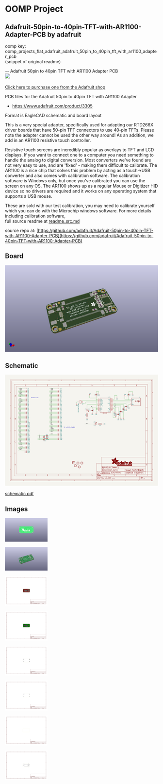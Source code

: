 # OOMP Project  
## Adafruit-50pin-to-40pin-TFT-with-AR1100-Adapter-PCB  by adafruit  
  
oomp key: oomp_projects_flat_adafruit_adafruit_50pin_to_40pin_tft_with_ar1100_adapter_pcb  
(snippet of original readme)  
  
-- Adafruit 50pin to 40pin TFT with AR1100 Adapter PCB  
<a href="http://www.adafruit.com/products/3305"><img src="assets/image.jpg?raw=true" width="500px"><br/>  
Click here to purchase one from the Adafruit shop  
</a>  
  
PCB files for the Adafruit 50pin to 40pin TFT with AR1100 Adapter  
- https://www.adafruit.com/product/3305  
  
Format is EagleCAD schematic and board layout  
  
This is a very special adapter, specifically used for adapting our RTD266X driver boards that have 50-pin TFT connectors to use 40-pin TFTs. Please note the adapter cannot be used the other way around! As an addition, we add in an AR1100 resistive touch controller.  
  
Resistive touch screens are incredibly popular as overlays to TFT and LCD displays. If you want to connect one to a computer you need something to handle the analog to digital conversion. Most converters we've found are not very easy to use, and are 'fixed' - making them difficult to calibrate. The AR1100 is a nice chip that solves this problem by acting as a touch->USB converter and also comes with calibration software. The calibration software is Windows only, but once you've calibrated you can use the screen on any OS. The AR1100 shows up as a regular Mouse or Digitizer HID device so no drivers are required and it works on any operating system that supports a USB mouse.  
  
These are sold with our test calibration, you may need to calibrate yourself which you can do with the Microchip windows software. For more details including calibration software,   
  full source readme at [readme_src.md](readme_src.md)  
  
source repo at: [https://github.com/adafruit/Adafruit-50pin-to-40pin-TFT-with-AR1100-Adapter-PCB](https://github.com/adafruit/Adafruit-50pin-to-40pin-TFT-with-AR1100-Adapter-PCB)  
## Board  
  
[![working_3d.png](working_3d_600.png)](working_3d.png)  
## Schematic  
  
[![working_schematic.png](working_schematic_600.png)](working_schematic.png)  
  
[schematic pdf](working_schematic.pdf)  
## Images  
  
[![working_3D_bottom.png](working_3D_bottom_140.png)](working_3D_bottom.png)  
  
[![working_3D_top.png](working_3D_top_140.png)](working_3D_top.png)  
  
[![working_assembly_page_01.png](working_assembly_page_01_140.png)](working_assembly_page_01.png)  
  
[![working_assembly_page_02.png](working_assembly_page_02_140.png)](working_assembly_page_02.png)  
  
[![working_assembly_page_03.png](working_assembly_page_03_140.png)](working_assembly_page_03.png)  
  
[![working_assembly_page_04.png](working_assembly_page_04_140.png)](working_assembly_page_04.png)  
  
[![working_assembly_page_05.png](working_assembly_page_05_140.png)](working_assembly_page_05.png)  
  
[![working_assembly_page_06.png](working_assembly_page_06_140.png)](working_assembly_page_06.png)  

